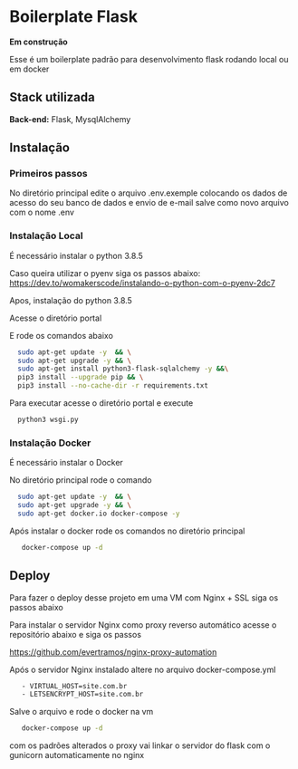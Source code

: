 
# Boilerplate Flask

**Em construção**

Esse é um boilerplate padrão para desenvolvimento flask rodando local ou em docker


## Stack utilizada

**Back-end:** Flask, MysqlAlchemy


## Instalação

### Primeiros passos

No diretório principal edite o arquivo  .env.exemple colocando
os dados de acesso do seu banco de dados e envio de e-mail salve como novo arquivo com o nome  .env



### Instalação Local
É necessário instalar o python 3.8.5

Caso queira utilizar o pyenv siga os passos abaixo:
https://dev.to/womakerscode/instalando-o-python-com-o-pyenv-2dc7

Apos, instalação do python 3.8.5

Acesse o diretório portal

E rode os comandos abaixo

```bash
  sudo apt-get update -y  && \
  sudo apt-get upgrade -y && \
  sudo apt-get install python3-flask-sqlalchemy -y &&\
  pip3 install --upgrade pip && \
  pip3 install --no-cache-dir -r requirements.txt
```
Para executar acesse o diretório portal
e execute 

```bash
  python3 wsgi.py
```

### Instalação Docker

É necessário instalar o Docker

No diretório principal rode o comando

```bash
  sudo apt-get update -y  && \
  sudo apt-get upgrade -y && \
  sudo apt-get docker.io docker-compose -y
```
Após instalar o docker rode os comandos no diretório principal
```bash
   docker-compose up -d
```

    
## Deploy

Para fazer o deploy desse projeto em uma VM com Nginx + SSL siga os passos abaixo

Para instalar o servidor Nginx como proxy reverso automático acesse o repositório abaixo e siga os passos

https://github.com/evertramos/nginx-proxy-automation

Após o servidor Nginx instalado altere no arquivo docker-compose.yml



```bash
   - VIRTUAL_HOST=site.com.br
   - LETSENCRYPT_HOST=site.com.br
```
Salve o arquivo e rode o docker na vm 

```bash
   docker-compose up -d
```

com os padrões alterados o proxy vai linkar o servidor do flask com o gunicorn automaticamente no nginx